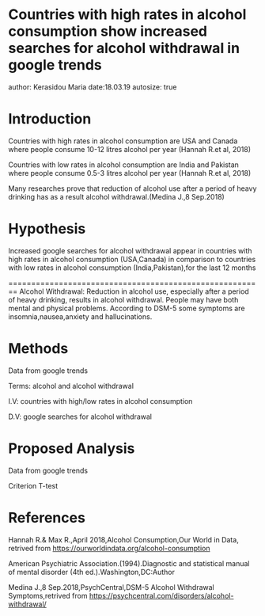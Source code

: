 Countries with high rates in alcohol consumption show increased searches for alcohol withdrawal in google trends
========================================================
author: Kerasidou Maria
date:18.03.19 
autosize: true

Introduction 
========================================================
Countries with high rates in alcohol consumption are USA and Canada where people consume 10-12 litres alcohol per year (Hannah R.et al, 2018)   

Countries with low rates in alcohol consumption are India and Pakistan where people consume 0.5-3 litres alcohol per year (Hannah R.et al, 2018)

Many researches prove that reduction of alcohol use after a period of heavy drinking has as a result alcohol withdrawal.(Medina J.,8 Sep.2018)


Hypothesis
========================================================
Increased google searches for alcohol withdrawal appear in countries with high rates in alcohol consumption (USA,Canada)
in comparison to countries with low rates in alcohol consumption (India,Pakistan),for the last 12 months


========================================================
Alcohol Withdrawal: Reduction in alcohol use, especially after a period of heavy drinking, results in alcohol withdrawal. People may have both mental and physical problems. According to DSM-5 some symptoms are insomnia,nausea,anxiety and hallucinations.


 

Methods
========================================================
Data from google trends

Terms: alcohol and alcohol withdrawal

I.V: countries with high/low rates in alcohol consumption

D.V: google searches for alcohol withdrawal





Proposed Analysis
========================================================
Data from google trends

Criterion T-test



References
========================================================
Hannah R.& Max R.,April 2018,Alcohol Consumption,Our World in Data, retrived from https://ourworldindata.org/alcohol-consumption

American Psychiatric Association.(1994).Diagnostic and statistical manual of mental disorder (4th ed.).Washington,DC:Author

Medina J.,8 Sep.2018,PsychCentral,DSM-5 Alcohol Withdrawal Symptoms,retrived from https://psychcentral.com/disorders/alcohol-withdrawal/
